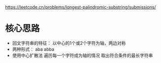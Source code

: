 https://leetcode.cn/problems/longest-palindromic-substring/submissions/

# 核心思路
- 回文字符串的特征： 以中心的1个或2个字符为轴，两边对称
- 两种形式： aba  abba
- 使用中心扩散法 遍历每一个字符成为轴的情况 取出符合条件的最长字符串
